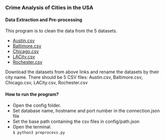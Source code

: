 ### Crime Analysis of Cities in the USA
#### Data Extraction and Pre-processing
This program is to clean the data from the 5 datasets.
- [Austin.csv](https://data.austintexas.gov/Public-Safety/Crime-Reports/fdj4-gpfu)
- [Baltimore.csv](https://data.baltimorecity.gov/Public-Safety/BPD-Part-1-Victim-Based-Crime-Data/wsfq-mvij)
- [Chicago.csv](https://data.cityofchicago.org/Public-Safety/Crimes-2001-to-Present/ijzp-q8t2)
- [LACity.csv](https://data.lacity.org/A-Safe-City/Crime-Data-from-2010-to-2019/63jg-8b9z)
- [Rochester.csv](https://data-rpdny.opendata.arcgis.com/datasets/rpd-part-i-crime-2011-to-present)

Download the datasets from above links and rename the datasets by their city name. 
There should be 5 CSV files: Austin.csv, Baltimore.csv, Chicago.csv, LACity.csv, Rochester.csv

#### How to run the program? 
- Open the config folder.
- Set database name, hostname and port number in the connection.json file
- Set the base path containing the csv files in config/path.json
- Open the terminal. <br />
`$ python3 preprocess.py`